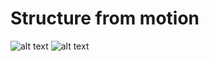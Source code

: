# Structure from motion
![alt text](https://user-images.githubusercontent.com/64839751/120065258-a5796a80-c070-11eb-9234-85c1a6188570.png)
![alt text](https://user-images.githubusercontent.com/64839751/120380854-ff548b80-c321-11eb-887e-55e6e7249aa8.png)
